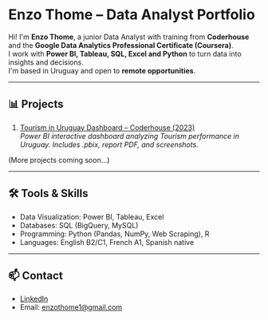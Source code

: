 # Enzo Thome – Data Analyst Portfolio

Hi! I'm **Enzo Thome**, a junior Data Analyst with training from **Coderhouse** and the **Google Data Analytics Professional Certificate (Coursera)**.  
I work with **Power BI, Tableau, SQL, Excel and Python** to turn data into insights and decisions.  
I'm based in Uruguay and open to **remote opportunities**.

---

## 📊 Projects

1. [Tourism in Uruguay Dashboard – Coderhouse (2023)](01-dashboard-uruguay/)  
   *Power BI interactive dashboard analyzing Tourism performance in Uruguay. Includes .pbix, report PDF, and screenshots.*

(More projects coming soon...)

---

## 🛠️ Tools & Skills
- Data Visualization: Power BI, Tableau, Excel  
- Databases: SQL (BigQuery, MySQL)  
- Programming: Python (Pandas, NumPy, Web Scraping), R
- Languages: English B2/C1, French A1, Spanish native  

---

## 📫 Contact
- [LinkedIn](https://www.linkedin.com/in/enzo-thome-one/)  
- Email: enzothome1@gmail.com
